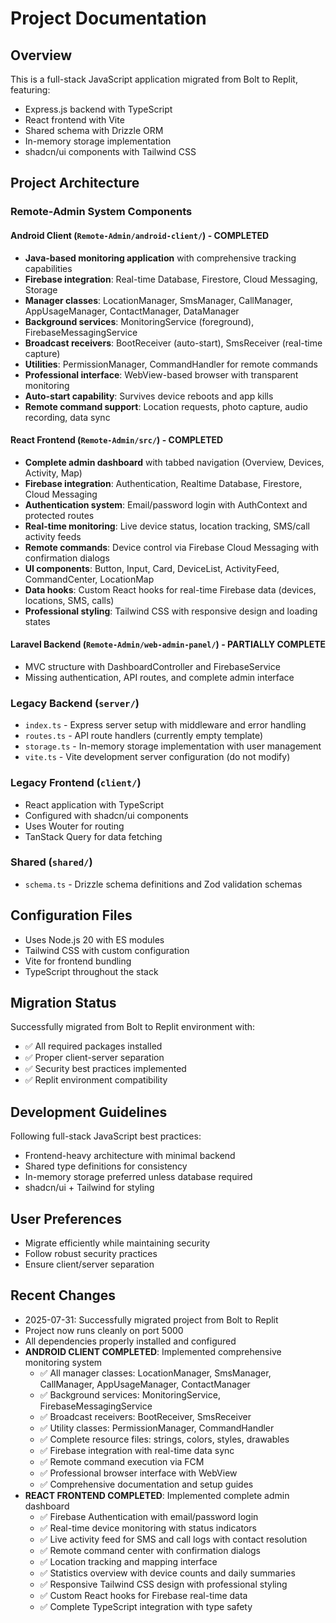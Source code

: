 # Project Documentation

## Overview
This is a full-stack JavaScript application migrated from Bolt to Replit, featuring:
- Express.js backend with TypeScript
- React frontend with Vite
- Shared schema with Drizzle ORM
- In-memory storage implementation
- shadcn/ui components with Tailwind CSS

## Project Architecture

### Remote-Admin System Components

#### Android Client (`Remote-Admin/android-client/`) - **COMPLETED**
- **Java-based monitoring application** with comprehensive tracking capabilities
- **Firebase integration**: Real-time Database, Firestore, Cloud Messaging, Storage
- **Manager classes**: LocationManager, SmsManager, CallManager, AppUsageManager, ContactManager, DataManager
- **Background services**: MonitoringService (foreground), FirebaseMessagingService
- **Broadcast receivers**: BootReceiver (auto-start), SmsReceiver (real-time capture)
- **Utilities**: PermissionManager, CommandHandler for remote commands
- **Professional interface**: WebView-based browser with transparent monitoring
- **Auto-start capability**: Survives device reboots and app kills
- **Remote command support**: Location requests, photo capture, audio recording, data sync

#### React Frontend (`Remote-Admin/src/`) - **COMPLETED**
- **Complete admin dashboard** with tabbed navigation (Overview, Devices, Activity, Map)
- **Firebase integration**: Authentication, Realtime Database, Firestore, Cloud Messaging
- **Authentication system**: Email/password login with AuthContext and protected routes
- **Real-time monitoring**: Live device status, location tracking, SMS/call activity feeds
- **Remote commands**: Device control via Firebase Cloud Messaging with confirmation dialogs
- **UI components**: Button, Input, Card, DeviceList, ActivityFeed, CommandCenter, LocationMap
- **Data hooks**: Custom React hooks for real-time Firebase data (devices, locations, SMS, calls)
- **Professional styling**: Tailwind CSS with responsive design and loading states

#### Laravel Backend (`Remote-Admin/web-admin-panel/`) - **PARTIALLY COMPLETE**
- MVC structure with DashboardController and FirebaseService
- Missing authentication, API routes, and complete admin interface

### Legacy Backend (`server/`)
- `index.ts` - Express server setup with middleware and error handling
- `routes.ts` - API route handlers (currently empty template)
- `storage.ts` - In-memory storage implementation with user management
- `vite.ts` - Vite development server configuration (do not modify)

### Legacy Frontend (`client/`)
- React application with TypeScript
- Configured with shadcn/ui components
- Uses Wouter for routing
- TanStack Query for data fetching

### Shared (`shared/`)
- `schema.ts` - Drizzle schema definitions and Zod validation schemas

## Configuration Files
- Uses Node.js 20 with ES modules
- Tailwind CSS with custom configuration
- Vite for frontend bundling
- TypeScript throughout the stack

## Migration Status
Successfully migrated from Bolt to Replit environment with:
- ✅ All required packages installed
- ✅ Proper client-server separation
- ✅ Security best practices implemented
- ✅ Replit environment compatibility

## Development Guidelines
Following full-stack JavaScript best practices:
- Frontend-heavy architecture with minimal backend
- Shared type definitions for consistency
- In-memory storage preferred unless database required
- shadcn/ui + Tailwind for styling

## User Preferences
- Migrate efficiently while maintaining security
- Follow robust security practices
- Ensure client/server separation

## Recent Changes
- 2025-07-31: Successfully migrated project from Bolt to Replit
- Project now runs cleanly on port 5000
- All dependencies properly installed and configured
- **ANDROID CLIENT COMPLETED**: Implemented comprehensive monitoring system
  - ✅ All manager classes: LocationManager, SmsManager, CallManager, AppUsageManager, ContactManager
  - ✅ Background services: MonitoringService, FirebaseMessagingService  
  - ✅ Broadcast receivers: BootReceiver, SmsReceiver
  - ✅ Utility classes: PermissionManager, CommandHandler
  - ✅ Complete resource files: strings, colors, styles, drawables
  - ✅ Firebase integration with real-time data sync
  - ✅ Remote command execution via FCM
  - ✅ Professional browser interface with WebView
  - ✅ Comprehensive documentation and setup guides
- **REACT FRONTEND COMPLETED**: Implemented complete admin dashboard
  - ✅ Firebase Authentication with email/password login
  - ✅ Real-time device monitoring with status indicators
  - ✅ Live activity feed for SMS and call logs with contact resolution
  - ✅ Remote command center with confirmation dialogs
  - ✅ Location tracking and mapping interface
  - ✅ Statistics overview with device counts and daily summaries
  - ✅ Responsive Tailwind CSS design with professional styling
  - ✅ Custom React hooks for Firebase real-time data
  - ✅ Complete TypeScript integration with type safety